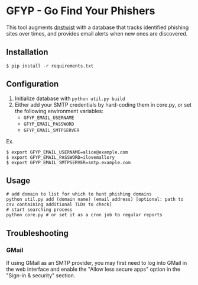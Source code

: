 # GFYP - Go Find Your Phishers

This tool augments [dnstwist](https://github.com/elceef/dnstwist) with a database that tracks identified phishing sites over times, and provides email alerts when new ones are discovered.

## Installation

    $ pip install -r requirements.txt

## Configuration

1. Initialize database with `python util.py build`
2. Either add your SMTP credentials by hard-coding them in core.py, or set the
following environment variables:
    * `GFYP_EMAIL_USERNAME`
    * `GFYP_EMAIL_PASSWORD`
    * `GFYP_EMAIL_SMTPSERVER`

Ex.

    $ export GFYP_EMAIL_USERNAME=alice@example.com
    $ export GFYP_EMAIL_PASSWORD=ilovemallory
    $ export GFYP_EMAIL_SMTPSERVER=smtp.example.com

## Usage

    # add domain to list for which to hunt phishing domains
    python util.py add (domain name) (email address) [optional: path to csv containing additional TLDs to check]
    # start searching process
    python core.py # or set it as a cron job to regular reports

## Troubleshooting

### GMail

If using GMail as an SMTP provider, you may first need to log into GMail in the web interface and enable the "Allow less secure apps" option in the "Sign-in & security" section.
